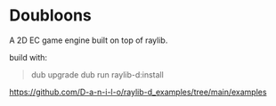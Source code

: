 # Doubloons

A 2D EC game engine built on top of raylib.

build with:

> dub upgrade
> dub run raylib-d:install

https://github.com/D-a-n-i-l-o/raylib-d_examples/tree/main/examples
